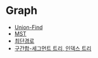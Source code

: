 # Graph
- [Union-Find](./Union-Find.md)
- [MST](./MST(Minimum%20Spanning%20Tree).md)
- [최단경로](./최단경로(Dijkstra,%20Floyd%20Warshall).md)
- [구간합-세그먼트 트리, 인덱스 트리](./세그먼트%20트리,%20인덱스%20트리.md)
